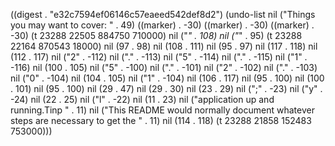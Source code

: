 
((digest . "e32c7594ef06146c57eaeed542def8d2") (undo-list nil ("Things you may want to cover:
" . 49) ((marker) . -30) ((marker) . -30) ((marker) . -30) (t 23288 22505 884750 710000) nil ("*" . 108) nil ("*" . 95) (t 23288 22164 870543 18000) nil (97 . 98) nil (108 . 111) nil (95 . 97) nil (117 . 118) nil (112 . 117) nil ("2" . -112) nil ("." . -113) nil ("5" . -114) nil ("." . -115) nil ("1" . -116) nil (100 . 105) nil ("5" . -100) nil ("." . -101) nil ("2" . -102) nil ("." . -103) nil ("0" . -104) nil (104 . 105) nil ("1" . -104) nil (106 . 117) nil (95 . 100) nil (100 . 101) nil (95 . 100) nil (29 . 47) nil (29 . 30) nil (23 . 29) nil (";" . -23) nil ("y" . -24) nil (22 . 25) nil ("l" . -22) nil (11 . 23) nil ("application up and running.Tinp
" . 11) nil ("This README would normally document whatever steps are necessary to get the
" . 11) nil (114 . 118) (t 23288 21858 152483 753000)))
